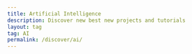 ```yaml
---
title: Artificial Intelligence
description: Discover new best new projects and tutorials
layout: tag
tag: AI
permalink: /discover/ai/
---
```


